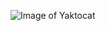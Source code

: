 ![Image of Yaktocat](https://opb-opb-prod.cdn.arcpublishing.com/resizer/mp_f0rb8sRkKbMqWjFQNVQ5gDrk=/767x0/smart/cloudfront-us-east-1.images.arcpublishing.com/opb/XPL6OQ764JGW3AT63NESXLYWUI.png)
